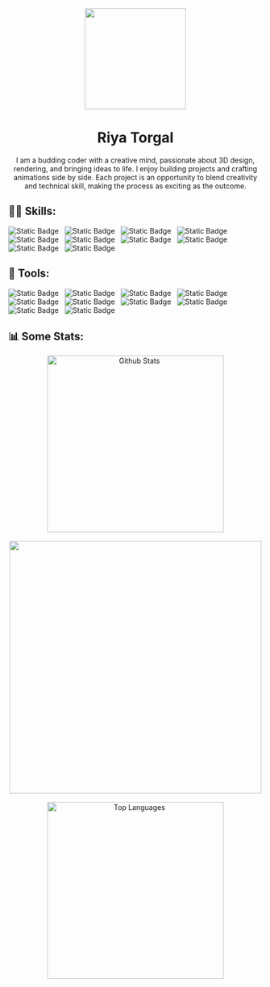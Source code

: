 <div align="center">
  <img src="https://github.com/RiyaTorgal/RiyaTorgal/assets/142211656/76e7a25c-c5cc-415c-b4ed-41e08e79c8e7" width="200" />
</div>
<div align="center">
  <h1>Riya Torgal</h1>
  <p>I am a budding coder with a creative mind, passionate about 3D design, rendering, and bringing ideas to life. I enjoy building projects and crafting animations side by side. Each project is an opportunity to blend creativity and technical skill, making the process as exciting as the outcome.</p>
</div>

<h2>👩‍💻 Skills:</h2>
<div>
  <img alt="Static Badge" src="https://img.shields.io/badge/JAVASCRIPT-%23F7DF1E?style=for-the-badge&logo=javascript&logoColor=white"> &nbsp;
    <img alt="Static Badge" src="https://img.shields.io/badge/FLASK-%231572B6?style=for-the-badge&logo=flask&logoColor=white"> &nbsp;
  <img alt="Static Badge" src="https://img.shields.io/badge/PYTHON-%233776AB?style=for-the-badge&logo=python&logoColor=white"> &nbsp;
  <img alt="Static Badge" src="https://img.shields.io/badge/JAVA-ED8B00?style=for-the-badge&logo=openjdk&logoColor=white"> &nbsp;
  <img alt="Static Badge" src="https://img.shields.io/badge/TYPESCRIPT-%233178C6?style=for-the-badge&logo=typescript&logoColor=white"> &nbsp;
  <img alt="Static Badge" src="https://img.shields.io/badge/REACT-grey?style=for-the-badge&logo=React&logoColor=%2361DAFB"> &nbsp;
  <img alt="Static Badge" src="https://img.shields.io/badge/NEXT.JS-black?style=for-the-badge&logo=Next.js&logoColor=white"> &nbsp;
  <img alt="Static Badge" src="https://img.shields.io/badge/REACT_NATIVE-grey?style=for-the-badge&logo=React&logoColor=%2361DAFB"> &nbsp;
  <img alt="Static Badge" src="https://img.shields.io/badge/HTML5-%23E34F26?style=for-the-badge&logo=html5&logoColor=white"> &nbsp;
  <img alt="Static Badge" src="https://img.shields.io/badge/CSS3-%231572B6?style=for-the-badge&logo=css3&logoColor=white"> &nbsp;
</div>

<h2>🔧 Tools: </h2>
<div>
  <img alt="Static Badge" src="https://img.shields.io/badge/MYSQL-%234479A1?style=for-the-badge&logo=MySQL&logoColor=white"> &nbsp;
  <img alt="Static Badge" src="https://img.shields.io/badge/POSTGRESQL-%234169E1?style=for-the-badge&logo=PostgreSQL&logoColor=white"> &nbsp;
    <img alt="Static Badge" src="https://img.shields.io/badge/GIT-orange?style=for-the-badge&logo=git&logoColor=white"> &nbsp;
  <img alt="Static Badge" src="https://img.shields.io/badge/VISUAL_STUDIO_CODE-%23007ACC?style=for-the-badge&logo=visual-studio-code&logoColor=white"> &nbsp;
  <img alt="Static Badge" src="https://img.shields.io/badge/BLENDER-%23E87D0D?style=for-the-badge&logo=blender&logoColor=white"> &nbsp;
  <img alt="Static Badge" src="https://img.shields.io/badge/TAILWIND_CSS-%2306B6D4?style=for-the-badge&logo=Tailwind%20CSS&logoColor=white"> &nbsp;
  <img alt="Static Badge" src="https://img.shields.io/badge/NODE.JS-%23339933?style=for-the-badge&logo=Node.js&logoColor=white"> &nbsp;
    <img alt="Static Badge" src="https://img.shields.io/badge/VERCEL-black?style=for-the-badge&logo=Vercel&logoColor=white"> &nbsp;
      <img alt="Static Badge" src="https://img.shields.io/badge/LINUX-grey?style=for-the-badge&logo=linux&logoColor=white"> &nbsp;
        <img alt="Static Badge" src="https://img.shields.io/badge/FIGMA-purple?style=for-the-badge&logo=figma&logoColor=white"> &nbsp;
</div>

<h2>📊 Some Stats:</h2>
<div align="center">
  <img src="https://streak-stats.demolab.com/?user=RiyaTorgal&theme=github-dark-dimmed" alt="Github Stats" width="350" /><br><br>
  <a href="https://github.com/anuraghazra/github-readme-stats"><img src="https://github-readme-stats.vercel.app/api?username=RiyaTorgal&show_icons=true&theme=github_dark_dimmed&rank_icon=github&hide_border=false" width="500"/></a><br><br>
  <img src="https://github-readme-stats.vercel.app/api/top-langs/?username=RiyaTorgal&layout=compact&theme=github_dark_dimmed&hide_border=false" alt="Top Languages" width="350"/>
</div>
